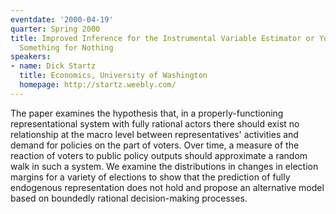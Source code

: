 ```yaml
---
eventdate: '2000-04-19'
quarter: Spring 2000
title: Improved Inference for the Instrumental Variable Estimator or You Can't Get
  Something for Nothing
speakers:
- name: Dick Startz
  title: Economics, University of Washington
  homepage: http://startz.weebly.com/
---
```

The paper examines the hypothesis that, in a properly-functioning representational system with fully rational actors there should exist no relationship at the macro level between representatives' activities and demand for policies on the part of voters. Over time, a measure of the reaction of voters to public policy outputs should approximate a random walk in such a system. We examine the distributions in changes in election margins for a variety of elections to show that the prediction of fully endogenous representation does not hold and propose an alternative model based on boundedly rational decision-making processes.


